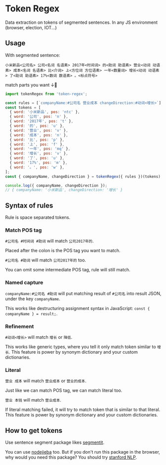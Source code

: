 # Token Regex

Data extraction on tokens of segmented sentences. In any JS environment (browser, election, IOT...)

## Usage

With segmented sentence:

```text
小米新品<公司名> 公司<名词 名语素> 2017年<时间词> 的<助词 助语素> 营业<动词 动语素> 成本<名词 名语素> 比<介词> 上<方位词 方位语素> 一年<数量词> 增长<动词 动语素> 了<助词 助语素> 17%<数词 数语素> 。<标点符号>
```

match parts you want ↓🔬

```js
import tokenRegex from 'token-regex';

const rules = [`companyName:#公司名 营业成本 changeDirection:#动词<增长>`];
const tokens = [
  { word: '小米新品', pos: 'ntc' },
  { word: '公司', pos: 'n' },
  { word: '2017年', pos: 't' },
  { word: '的', pos: 'u' },
  { word: '营业', pos: 'v' },
  { word: '成本', pos: 'n' },
  { word: '比', pos: 'p' },
  { word: '上', pos: 'f' },
  { word: '一年', pos: 'mq' },
  { word: '增长', pos: 'v' },
  { word: '了', pos: 'u' },
  { word: '17%', pos: 'm' },
  { word: '。', pos: 'w' },
];
const { companyName, changeDirection } = tokenRegex({ rules })(tokens);

console.log({ companyName, changeDirection });
// { companyName: '小米新品', changeDirection: '增长' }
```

## Syntax of rules

Rule is space separated tokens.

### Match POS tag

`#公司名 #时间词 #助词` will match `公司2017年的`.
  
Placed after the colon is the POS tag you want to match.
  
`#公司名 #助词` will match `公司2017年的` too.

You can omit some intermediate POS tag, rule will still match.

### Named capture

`companyName:#公司名 #助词` will put matching result of `#公司名` into result JSON, under the key `companyName`.

This works like destructuring assignment syntax in JavaScript: `const { companyName } = result;`.

### Refinement

`#动词<增长>` will match `增长` or `降低`.

This works like generic types, where you tell it only match token similar to `增长`. This feature is power by synonym dictionary and your custom dictionaries.

### Literal

`营业 成本` will match `营业成本` or `营业的成本`.

Just like we can match POS tag, we can match literal too.

`营业 本钱` will match `营业成本`.

If literal matching failed, it will try to match token that is similar to that literal. This feature is power by synonym dictionary and your custom dictionaries.

## How to get tokens

Use sentence segment package likes [segmentit](https://github.com/linonetwo/segmentit).

You can use [nodejieba](https://github.com/yanyiwu/nodejieba) too. But if you don't run this package in the browser, why would you need this package? You should try [stanford NLP](https://nlp.stanford.edu/software/tokensregex.html#TokensRegexRules).
